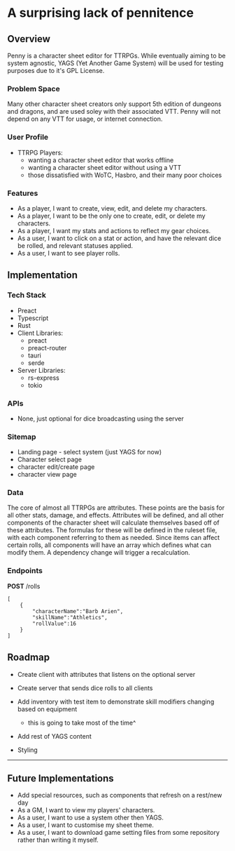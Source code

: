 # A surprising lack of pennitence

## Overview

Penny is a character sheet editor for TTRPGs. While eventually aiming to be system agnostic, YAGS (Yet Another Game System) will be used for testing purposes due to it's GPL License.

### Problem Space

Many other character sheet creators only support 5th edition of dungeons and dragons, and are used soley with their associated VTT. Penny will not depend on any VTT for usage, or internet connection.

### User Profile

- TTRPG Players:
    - wanting a character sheet editor that works offline
    - wanting a character sheet editor without using a VTT
    - those dissatisfied with WoTC, Hasbro, and their many poor choices

### Features

- As a player, I want to create, view, edit, and delete my characters.
- As a player, I want to be the only one to create, edit, or delete my characters.
- As a player, I want my stats and actions to reflect my gear choices.
- As a user, I want to click on a stat or action, and have the relevant dice be rolled, and relevant statuses applied.
- As a user, I want to see player rolls.

## Implementation

### Tech Stack

- Preact
- Typescript
- Rust
- Client Libraries:
    - preact
    - preact-router
    - tauri
    - serde
- Server Libraries:
    - rs-express
    - tokio

### APIs

- None, just optional for dice broadcasting using the server

### Sitemap

- Landing page - select system (just YAGS for now)
- Character select page
- character edit/create page
- character view page

### Data

The core of almost all TTRPGs are attributes. These points are the basis for all other stats, damage, and effects. Attributes will be defined, and all other components of the character sheet will calculate themselves based off of these attributes. The formulas for these will be defined in the ruleset file, with each component referring to them as needed. Since items can affect certain rolls, all components will have an array which defines what can modify them. A dependency change will trigger a recalculation.

### Endpoints

**POST** /rolls
```
[
    {
        "characterName":"Barb Arien",
        "skillName":"Athletics",
        "rollValue":16
    }
]
```

## Roadmap

- Create client with attributes that listens on the optional server
- Create server that sends dice rolls to all clients

- Add inventory with test item to demonstrate skill modifiers changing based on equipment
    - this is going to take most of the time^

- Add rest of YAGS content

- Styling

---

## Future Implementations
- Add special resources, such as components that refresh on a rest/new day
- As a GM, I want to view my players' characters.
- As a user, I want to use a system other then YAGS.
- As a user, I want to customise my sheet theme.
- As a user, I want to download game setting files from some repository rather than writing it myself.

